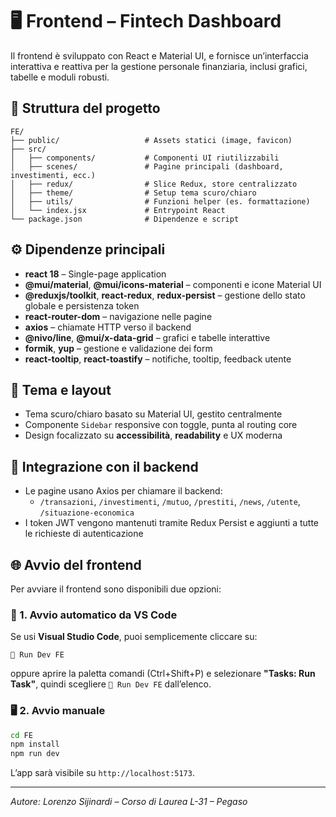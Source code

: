 # 🖥️ Frontend – Fintech Dashboard

Il frontend è sviluppato con React e Material UI, e fornisce un’interfaccia interattiva e reattiva per la gestione personale finanziaria, inclusi grafici, tabelle e moduli robusti.

## 📂 Struttura del progetto

```
FE/
├── public/                   # Assets statici (image, favicon)
├── src/
│   ├── components/           # Componenti UI riutilizzabili
│   ├── scenes/               # Pagine principali (dashboard, investimenti, ecc.)
│   ├── redux/                # Slice Redux, store centralizzato
│   ├── theme/                # Setup tema scuro/chiaro
│   ├── utils/                # Funzioni helper (es. formattazione)
│   └── index.jsx             # Entrypoint React
└── package.json              # Dipendenze e script
```

## ⚙️ Dipendenze principali

- **react 18** – Single-page application
- **@mui/material**, **@mui/icons-material** – componenti e icone Material UI
- **@reduxjs/toolkit**, **react-redux**, **redux-persist** – gestione dello stato globale e persistenza token
- **react-router-dom** – navigazione nelle pagine
- **axios** – chiamate HTTP verso il backend
- **@nivo/line**, **@mui/x-data-grid** – grafici e tabelle interattive
- **formik**, **yup** – gestione e validazione dei form
- **react-tooltip**, **react-toastify** – notifiche, tooltip, feedback utente

## 🎨 Tema e layout

- Tema scuro/chiaro basato su Material UI, gestito centralmente
- Componente `Sidebar` responsive con toggle, punta al routing core
- Design focalizzato su **accessibilità**, **readability** e UX moderna

## 📡 Integrazione con il backend

- Le pagine usano Axios per chiamare il backend:
  - `/transazioni`, `/investimenti`, `/mutuo`, `/prestiti`, `/news`, `/utente`, `/situazione-economica`
- I token JWT vengono mantenuti tramite Redux Persist e aggiunti a tutte le richieste di autenticazione


## 🌐 Avvio del frontend

Per avviare il frontend sono disponibili due opzioni:

### 🚀 1. Avvio automatico da VS Code

Se usi **Visual Studio Code**, puoi semplicemente cliccare su:

```text
🚀 Run Dev FE
```

oppure aprire la paletta comandi (Ctrl+Shift+P) e selezionare **"Tasks: Run Task"**, quindi scegliere `🚀 Run Dev FE` dall’elenco.

### 🖥️ 2. Avvio manuale

```bash
cd FE
npm install
npm run dev
```

L’app sarà visibile su `http://localhost:5173`.

---

_Autore: Lorenzo Sijinardi – Corso di Laurea L-31 – Pegaso_
